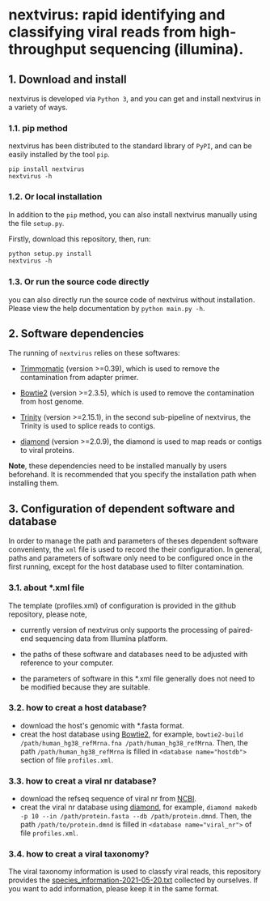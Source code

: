 # nextvirus: rapid identifying and classifying viral reads from high-throughput sequencing (illumina).


## 1. Download and install

nextvirus is developed via ```Python 3```, and you can get and install nextvirus in a variety of ways.

### 1.1. pip method

nextvirus has been distributed to the standard library of ```PyPI```, and can be easily installed by the tool ```pip```.

```
pip install nextvirus
nextvirus -h
```

### 1.2. Or local installation

In addition to the  ```pip``` method, you can also install nextvirus manually using the file ```setup.py```. 

Firstly, download this repository, then, run:
```xml
python setup.py install
nextvirus -h
```

### 1.3. Or run the source code directly

you can also directly run the source code of nextvirus without installation. Please view the help documentation by ```python main.py -h```.


## 2. Software dependencies

The running of ```nextvirus``` relies on these softwares:

+  [Trimmomatic](http://www.usadellab.org/cms/?page=trimmomatic) (version >=0.39), which is used to remove the contamination from adapter primer.

+  [Bowtie2](http://bowtie-bio.sourceforge.net/bowtie2/index.shtml) (version >=2.3.5), which is used to remove the contamination from host genome.

+  [Trinity](https://github.com/trinityrnaseq/trinityrnaseq) (version >=2.15.1), in the second sub-pipeline of nextvirus, the Trinity is used to splice reads to contigs.

+  [diamond](https://github.com/bbuchfink/diamond) (version >=2.0.9), the diamond is used to map reads or contigs to viral proteins.

<b>Note</b>, these dependencies need to be installed manually by users beforehand. It is recommended that you specify the installation path when installing them.


## 3. Configuration of dependent software and database
In order to manage the path and parameters of theses dependent software convenienty, the ```xml``` file is used to record the their configuration. In general, paths and parameters of software only need to be configured once in the first running, except for the host database used to filter contamination.

### 3.1. about *.xml file
The template (profiles.xml) of configuration is provided in the github repository, please note,

+ currently version of nextvirus only supports the processing of paired-end sequencing data from Illumina platform.
  
+ the paths of these software and databases need to be adjusted with reference to your computer. 
  
+ the parameters of software in this *.xml file generally does not need to be modified because they are suitable.


### 3.2. how to creat a host database?
+ download the host's genomic with *.fasta format.
+ creat the host database using [Bowtie2](http://bowtie-bio.sourceforge.net/bowtie2/index.shtml), for example,
 ```bowtie2-build /path/human_hg38_refMrna.fna /path/human_hg38_refMrna```.
Then, the path ```/path/human_hg38_refMrna``` is filled in ```<database name="hostdb">``` section of file ```profiles.xml```. 

### 3.3. how to creat a viral nr database?
+ download the refseq sequence of viral nr from [NCBI](https://ftp.ncbi.nlm.nih.gov/refseq/release/viral/).
+ creat the viral nr database using [diamond](https://github.com/bbuchfink/diamond), for example, 
```diamond makedb -p 10 --in /path/protein.fasta --db /path/protein.dmnd```. Then, the path ```/path/to/protein.dmnd``` is filled in ```<database name="viral_nr">``` of file ```profiles.xml```. 

### 3.4. how to creat a viral taxonomy?
The viral taxonomy information is used to classfy viral reads, this repository provides the [species_information-2021-05-20.txt]() collected by ourselves. If you want to add information, please keep it in the same format.

